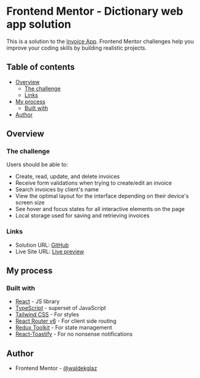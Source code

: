 # Frontend Mentor - Dictionary web app solution

This is a solution to the [Invoice App](https://www.frontendmentor.io/challenges/invoice-app-i7KaLTQjl). Frontend Mentor challenges help you improve your coding skills by building realistic projects.

## Table of contents

- [Overview](#overview)
  - [The challenge](#the-challenge)
  - [Links](#links)
- [My process](#my-process)
  - [Built with](#built-with)
- [Author](#author)

## Overview

### The challenge

Users should be able to:

- Create, read, update, and delete invoices
- Receive form validations when trying to create/edit an invoice
- Search invoices by client's name
- View the optimal layout for the interface depending on their device's screen size
- See hover and focus states for all interactive elements on the page
- Local storage used for saving and retrieving invoices

### Links

- Solution URL: [GitHub](https://github.com/waldekglaz/fem-invoice-app)
- Live Site URL: [Live preview](https://fem-invoices.netlify.app/)

## My process

### Built with

- [React](https://reactjs.org/) - JS library
- [TypeScript](https://www.typescriptlang.org/) - superset of JavaScript
- [Tailwind CSS](https://tailwindcss.com/) - For styles
- [React Router v6](https://reactrouter.com/en/main) - For client side routing
- [Redux Toolkit](https://redux-toolkit.js.org/) - For state management
- [React-Toastify](https://www.npmjs.com/package/react-toastify) - For no nonsense notifications

## Author

- Frontend Mentor - [@waldekglaz](https://www.frontendmentor.io/profile/waldekglaz)
